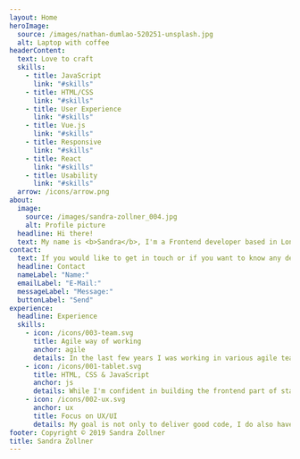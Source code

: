 ```yaml
---
layout: Home
heroImage:
  source: /images/nathan-dumlao-520251-unsplash.jpg
  alt: Laptop with coffee
headerContent:
  text: Love to craft
  skills:
    - title: JavaScript
      link: "#skills"
    - title: HTML/CSS
      link: "#skills"
    - title: User Experience
      link: "#skills"
    - title: Vue.js
      link: "#skills"
    - title: Responsive
      link: "#skills"
    - title: React
      link: "#skills"
    - title: Usability
      link: "#skills"
  arrow: /icons/arrow.png
about:
  image:
    source: /images/sandra-zollner_004.jpg
    alt: Profile picture
  headline: Hi there!
  text: My name is <b>Sandra</b>, I'm a Frontend developer based in London, Dalston. I am developing customized websites and other digital products since 2014. I studied Media Informatics with focus on human-computer-interaction (HCI) in Munich. What I love about my work, is the process of creating new things together with other people and connecting technology with design and user experience! <br><br>Currently I’m working as a Frontend developer for <a href="https://www.askattest.com/" target="__blank"><b>Attest</b></a>, we're providing B2B SaaS for research and consumer insights.<br><br>In my free time I love to cook and eat good food, yoga and to spend time outdoors as much as possible.
contact:
  text: If you would like to get in touch or if you want to know any details about my recent work, feel free to drop me a message!
  headline: Contact
  nameLabel: "Name:"
  emailLabel: "E-Mail:"
  messageLabel: "Message:"
  buttonLabel: "Send"
experience:
  headline: Experience
  skills:
    - icon: /icons/003-team.svg
      title: Agile way of working
      anchor: agile
      details: In the last few years I was working in various agile team settings, mostly within the <b>Scrum</b> framework. As a scrum team member I take backlog groomings, plannings and retrospectives seriously. I enjoy to plan as well as to reflect sprints together with my team members. I like the short ways of <b>communication</b>, <b>freedom</b> in decisions and quick <b>outcome</b> of agile team work.
    - icon: /icons/001-tablet.svg
      title: HTML, CSS & JavaScript
      anchor: js
      details: While I'm confident in building the frontend part of state-of-the-art web applications, I'm always learning new things and technologies. Besides a deep knowledge of HTML, CSS and <b>JavaScript</b>, I'm very passionate about  <b>Vue.js</b> and TypeScript. I have experience building complex and data-heavy web applications. In my most recent project we were building an online shop implemented with Zalando's Mosaic 9 stack.
    - icon: /icons/002-ux.svg
      anchor: ux
      title: Focus on UX/UI
      details: My goal is not only to deliver good code, I do also have a strong focus on <b>user interface</b> and <b>user experience</b> when developing products and features. I enjoy to collaborate closely with designers and user experience experts. I thrive to build websites, applications and features which are <b>truly valuable</b> to users and have a <b>positive impact</b> on the world.
footer: Copyright © 2019 Sandra Zollner
title: Sandra Zollner
---
```

